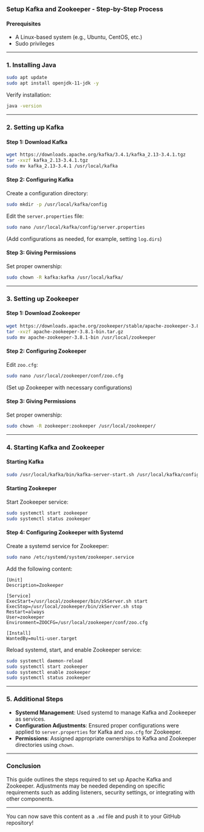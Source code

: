 
### Setup Kafka and Zookeeper - Step-by-Step Process

#### Prerequisites
- A Linux-based system (e.g., Ubuntu, CentOS, etc.)
- Sudo privileges

---

### 1. Installing Java

```bash
sudo apt update
sudo apt install openjdk-11-jdk -y
```

Verify installation:
```bash
java -version
```

---

### 2. Setting up Kafka

#### Step 1: Download Kafka
```bash
wget https://downloads.apache.org/kafka/3.4.1/kafka_2.13-3.4.1.tgz
tar -xvzf kafka_2.13-3.4.1.tgz
sudo mv kafka_2.13-3.4.1 /usr/local/kafka
```

#### Step 2: Configuring Kafka

Create a configuration directory:
```bash
sudo mkdir -p /usr/local/kafka/config
```

Edit the `server.properties` file:
```bash
sudo nano /usr/local/kafka/config/server.properties
```
(Add configurations as needed, for example, setting `log.dirs`)

#### Step 3: Giving Permissions

Set proper ownership:
```bash
sudo chown -R kafka:kafka /usr/local/kafka/
```

---

### 3. Setting up Zookeeper

#### Step 1: Download Zookeeper
```bash
wget https://downloads.apache.org/zookeeper/stable/apache-zookeeper-3.8.1-bin.tar.gz
tar -xvzf apache-zookeeper-3.8.1-bin.tar.gz
sudo mv apache-zookeeper-3.8.1-bin /usr/local/zookeeper
```

#### Step 2: Configuring Zookeeper

Edit `zoo.cfg`:
```bash
sudo nano /usr/local/zookeeper/conf/zoo.cfg
```
(Set up Zookeeper with necessary configurations)

#### Step 3: Giving Permissions

Set proper ownership:
```bash
sudo chown -R zookeeper:zookeeper /usr/local/zookeeper/
```

---

### 4. Starting Kafka and Zookeeper

#### Starting Kafka
```bash
sudo /usr/local/kafka/bin/kafka-server-start.sh /usr/local/kafka/config/server.properties
```

#### Starting Zookeeper

Start Zookeeper service:
```bash
sudo systemctl start zookeeper
sudo systemctl status zookeeper
```

#### Step 4: Configuring Zookeeper with Systemd

Create a systemd service for Zookeeper:

```bash
sudo nano /etc/systemd/system/zookeeper.service
```

Add the following content:
```
[Unit]
Description=Zookeeper

[Service]
ExecStart=/usr/local/zookeeper/bin/zkServer.sh start
ExecStop=/usr/local/zookeeper/bin/zkServer.sh stop
Restart=always
User=zookeeper
Environment=ZOOCFG=/usr/local/zookeeper/conf/zoo.cfg

[Install]
WantedBy=multi-user.target
```

Reload systemd, start, and enable Zookeeper service:

```bash
sudo systemctl daemon-reload
sudo systemctl start zookeeper
sudo systemctl enable zookeeper
sudo systemctl status zookeeper
```

---

### 5. Additional Steps

- **Systemd Management**: Used systemd to manage Kafka and Zookeeper as services.
- **Configuration Adjustments**: Ensured proper configurations were applied to `server.properties` for Kafka and `zoo.cfg` for Zookeeper.
- **Permissions**: Assigned appropriate ownerships to Kafka and Zookeeper directories using `chown`.

---

### Conclusion

This guide outlines the steps required to set up Apache Kafka and Zookeeper. Adjustments may be needed depending on specific requirements such as adding listeners, security settings, or integrating with other components.

---

You can now save this content as a `.md` file and push it to your GitHub repository!
